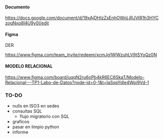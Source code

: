 
#### Documento

https://docs.google.com/document/d/19xAjDHIzZsEnhOWnLjRJVtR1h3HYCzogNxp8l4U9y0I/edit

#### Figma
DER

https://www.figma.com/team_invite/redeem/xcmJg1WWzuhLV9tSYoQz0N

#### MODELO RELACIONAL

https://www.figma.com/board/uqqN2ru6oPb4kR6EC6SkaT/Modelo-Relacional---TP1-Labo-de-Datos?node-id=0-1&t=IaSqsYdIe4Wpj9Vd-1

### TO-DO

- nulls en ISO3 en sedes
- consultas SQL
    - flujo migratorio con SQL
- graficos
- pasar en limpio python
- informe